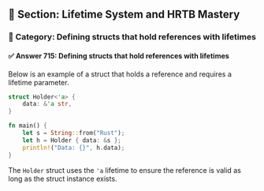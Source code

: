 ## 📘 Section: Lifetime System and HRTB Mastery  
### 🔹 Category: Defining structs that hold references with lifetimes  
#### ✅ Answer 715: Defining structs that hold references with lifetimes

Below is an example of a struct that holds a reference and requires a lifetime parameter.

```rust
struct Holder<'a> {
    data: &'a str,
}

fn main() {
    let s = String::from("Rust");
    let h = Holder { data: &s };
    println!("Data: {}", h.data);
}
```

The `Holder` struct uses the `'a` lifetime to ensure the reference is valid as long as the struct instance exists.
